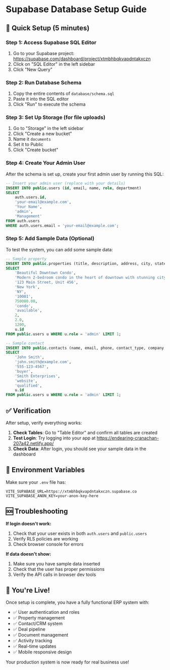 # Supabase Database Setup Guide

## 🚀 Quick Setup (5 minutes)

### Step 1: Access Supabase SQL Editor
1. Go to your Supabase project: https://supabase.com/dashboard/project/xtmbhbqkvapdntakxczn
2. Click on "SQL Editor" in the left sidebar
3. Click "New Query"

### Step 2: Run Database Schema
1. Copy the entire contents of `database/schema.sql`
2. Paste it into the SQL editor
3. Click "Run" to execute the schema

### Step 3: Set Up Storage (for file uploads)
1. Go to "Storage" in the left sidebar
2. Click "Create a new bucket"
3. Name it `documents`
4. Set it to Public
5. Click "Create bucket"

### Step 4: Create Your Admin User
After the schema is set up, create your first admin user by running this SQL:

```sql
-- Insert your admin user (replace with your details)
INSERT INTO public.users (id, email, name, role, department)
SELECT 
    auth.users.id,
    'your-email@example.com',
    'Your Name',
    'admin',
    'Management'
FROM auth.users 
WHERE auth.users.email = 'your-email@example.com';
```

### Step 5: Add Sample Data (Optional)
To test the system, you can add some sample data:

```sql
-- Sample property
INSERT INTO public.properties (title, description, address, city, state, zip_code, price, property_type, status, bedrooms, bathrooms, square_feet, agent_id)
SELECT 
    'Beautiful Downtown Condo',
    'Modern 2-bedroom condo in the heart of downtown with stunning city views.',
    '123 Main Street, Unit 456',
    'New York',
    'NY',
    '10001',
    750000.00,
    'condo',
    'available',
    2,
    2.0,
    1200,
    u.id
FROM public.users u WHERE u.role = 'admin' LIMIT 1;

-- Sample contact
INSERT INTO public.contacts (name, email, phone, contact_type, company, lead_source, lead_status, assigned_agent_id)
SELECT 
    'John Smith',
    'john.smith@example.com',
    '555-123-4567',
    'buyer',
    'Smith Enterprises',
    'website',
    'qualified',
    u.id
FROM public.users u WHERE u.role = 'admin' LIMIT 1;
```

## ✅ Verification

After setup, verify everything works:

1. **Check Tables**: Go to "Table Editor" and confirm all tables are created
2. **Test Login**: Try logging into your app at https://endearing-cranachan-207a42.netlify.app/
3. **Check Data**: After login, you should see your sample data in the dashboard

## 🔧 Environment Variables

Make sure your `.env` file has:
```
VITE_SUPABASE_URL=https://xtmbhbqkvapdntakxczn.supabase.co
VITE_SUPABASE_ANON_KEY=your-anon-key-here
```

## 🆘 Troubleshooting

**If login doesn't work:**
1. Check that your user exists in both `auth.users` and `public.users`
2. Verify RLS policies are working
3. Check browser console for errors

**If data doesn't show:**
1. Make sure you have sample data inserted
2. Check that the user has proper permissions
3. Verify the API calls in browser dev tools

## 🎉 You're Live!

Once setup is complete, you have a fully functional ERP system with:
- ✅ User authentication and roles
- ✅ Property management
- ✅ Contact/CRM system
- ✅ Deal pipeline
- ✅ Document management
- ✅ Activity tracking
- ✅ Real-time updates
- ✅ Mobile responsive design

Your production system is now ready for real business use! 